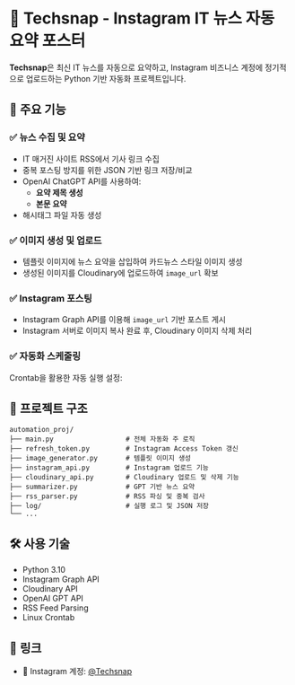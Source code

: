 # 📰 Techsnap - Instagram IT 뉴스 자동 요약 포스터

**Techsnap**은 최신 IT 뉴스를 자동으로 요약하고, Instagram 비즈니스 계정에 정기적으로 업로드하는 Python 기반 자동화 프로젝트입니다.


## 📌 주요 기능

### ✅ 뉴스 수집 및 요약
- IT 매거진 사이트 RSS에서 기사 링크 수집
- 중복 포스팅 방지를 위한 JSON 기반 링크 저장/비교
- OpenAI ChatGPT API를 사용하여:
  - **요약 제목 생성**
  - **본문 요약**
- 해시태그 파일 자동 생성

### ✅ 이미지 생성 및 업로드
- 템플릿 이미지에 뉴스 요약을 삽입하여 카드뉴스 스타일 이미지 생성
- 생성된 이미지를 Cloudinary에 업로드하여 `image_url` 확보

### ✅ Instagram 포스팅
- Instagram Graph API를 이용해 `image_url` 기반 포스트 게시
- Instagram 서버로 이미지 복사 완료 후, Cloudinary 이미지 삭제 처리

### ✅ 자동화 스케줄링
Crontab을 활용한 자동 실행 설정:

## 📁 프로젝트 구조
```
automation_proj/
├── main.py                  # 전체 자동화 주 로직
├── refresh_token.py         # Instagram Access Token 갱신
├── image_generator.py       # 템플릿 이미지 생성
├── instagram_api.py         # Instagram 업로드 기능
├── cloudinary_api.py        # Cloudinary 업로드 및 삭제 기능
├── summarizer.py            # GPT 기반 뉴스 요약
├── rss_parser.py            # RSS 파싱 및 중복 검사
├── log/                     # 실행 로그 및 JSON 저장
└── ...
```

## 🛠 사용 기술
- Python 3.10
- Instagram Graph API
- Cloudinary API
- OpenAI GPT API
- RSS Feed Parsing
- Linux Crontab

## 📎 링크
- 📸 Instagram 계정: [@Techsnap](https://www.instagram.com/elekodar/) 


